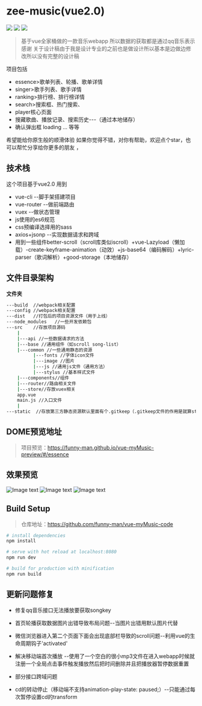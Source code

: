 # zee-music(vue2.0)
![](https://img.shields.io/badge/language-{vue2.0}-{green}.svg)  ![](https://img.shields.io/badge/vue--router-v3.0.1-ff69b4.svg)  ![](https://img.shields.io/badge/vuex-v2.3.1-blue.svg)



> 基于vue全家桶做的一款音乐webapp
> 所以数据的获取都是通过qq音乐表示感谢
> 关于设计稿由于我是设计专业的之前也是做设计所以基本是边做边修改所以没有完整的设计稿

项目包括
- essence>歌单列表、轮播、歌单详情
- singer>歌手列表、歌手详情
- ranking>排行榜、排行榜详情
- search>搜索框、热门搜索、
- player核心页面
- 搜藏歌曲、播放记录、搜索历史---（通过本地储存）
- 确认弹出框 loading ... 等等

希望能给你原生般的顺滑体验
如果你觉得不错，对你有帮助，欢迎点个star，也可以帮忙分享给你更多的朋友 ，

## 技术栈

这个项目基于vue2.0
用到
- vue-cli --脚手架搭建项目 
- vue-router --做前端路由
- vuex --做状态管理
- js使用的es6规范
- css预编译选择用的sass
- axios+jsonp --实现数据请求和跨域
- 用到一些组件better-scroll（scroll库类似iscroll）+vue-Lazyload（懒加载）-create-keyframe-animation（动效）+js-base64（编码解码）+lyric-parser（歌词解析）+good-storage（本地储存）

## 文件目录架构

**文件夹**

``` bash
---build  //webpack相关配置
---config //webpack相关配置
---dist   //打包后的项目资源文件（用于上线）
---node_modules   //一些开发依赖包
---src    //存放项目源码
    |
    |---api //一些数据请求的方法
    |---base //通用组件（如scroll song-list）
    |---common //一些通用静态的资源
          |---fonts //字体icon文件
          |---image //图片
          |---js //通用js文件（通用方法）
          |---stylus //基本样式文件
    |---components//组件
    |---router//路由相关文件 
    |---store//存放vuex相关
    app.vue
    main.js //入口文件
    |
---static  //存放第三方静态资源默认里面有个.gitkeep（.gitkeep文件的作用是就算static是空的也会向git提交这个文件夹）
```

## DOME预览地址

>项目预览：https://funny-man.github.io/vue-myMusic-preview/#/essence


## 效果预览
![Image text](https://raw.githubusercontent.com/funny-man/vue-myMusic-code/master/img-folder/%E9%A6%96%E9%A1%B5%402x.png)
![Image text](https://raw.githubusercontent.com/funny-man/vue-myMusic-code/master/img-folder/%E6%AD%8C%E5%8D%95%402x.png)
![Image text](https://raw.githubusercontent.com/funny-man/vue-myMusic-code/master/img-folder/player%402x.png)


## Build Setup
> 仓库地址：https://github.com/funny-man/vue-myMusic-code

``` bash
# install dependencies
npm install

# serve with hot reload at localhost:8080
npm run dev

# build for production with minification
npm run build
```


## 更新问题修复

- 修复qq音乐接口无法播放要获取songkey

- 首页轮播获取数据图片出错导致布局问题--当图片出错用默认图片代替

- 微信浏览器进入第二个页面下面会出现底部栏导致的scroll问题--利用vue的生命周期钩子'activated'

- 解决移动端首次播放 --使用了一个空白的很小mp3文件在进入webapp时候就注册一个全局点击事件触发播放然后把时间删除并且把播放器暂停数据重置

- 部分接口跨域问题

- cd的转动停止（移动端不支持animation-play-state: paused;）--只能通过每次暂停设置cd的transform
